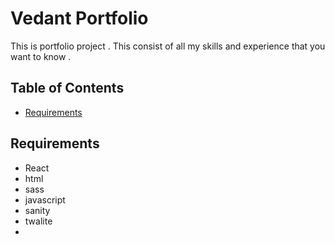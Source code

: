 
# Vedant Portfolio

This is portfolio project . This consist of all my skills and experience that you want to know .

## Table of Contents
- [Requirements](#requirement)


## Requirements
- React
- html
- sass
- javascript
- sanity
- twalite
- 




